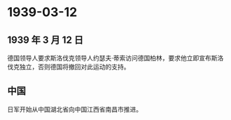 # 1939-03-12

## 1939 年 3 月 12 日

德国领导人要求斯洛伐克领导人约瑟夫·蒂索访问德国柏林，要求他立即宣布斯洛伐克独立，否则德国将撤回对此运动的支持。

## 中国

日军开始从中国湖北省向中国江西省南昌市推进。

